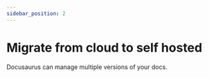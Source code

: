 ```yaml
---
sidebar_position: 2
---
```


# Migrate from cloud to self hosted

Docusaurus can manage multiple versions of your docs.